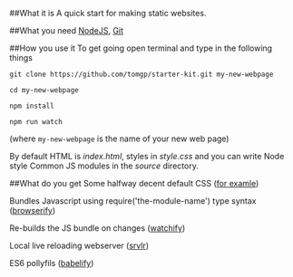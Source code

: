 ##What it is
A quick start for making static websites. 

##What you need
[NodeJS](https://nodejs.org/), [Git](https://help.github.com/articles/set-up-git/)

##How you use it
To get going open terminal and type in the following things

`git clone https://github.com/tomgp/starter-kit.git my-new-webpage`

`cd my-new-webpage`

`npm install`

`npm run watch`

(where `my-new-webpage` is the name of your new web page)

By default HTML is _index.html_, styles in _style.css_ and you can write Node style Common JS modules in the _source_ directory.



##What do you get
Some halfway decent default CSS ([for examle](http://www.toffeemilkshake.co.uk/starter-kit/))

Bundles Javascript using require('the-module-name') type syntax ([browserify](http://browserify.org/))

Re-builds the JS bundle on changes ([watchify](https://www.npmjs.com/package/watchify))

Local live reloading webserver ([srvlr](https://github.com/kavanagh/srvlr))

ES6 pollyfils ([babelify](https://github.com/babel/babelify))